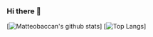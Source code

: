 ### Hi there 👋

<!--
**matteobaccan/matteobaccan** is a ✨ _special_ ✨ repository because its `README.md` (this file) appears on your GitHub profile.

Here are some ideas to get you started:

- 🔭 I’m currently working on ...
- 🌱 I’m currently learning ...
- 👯 I’m looking to collaborate on ...
- 🤔 I’m looking for help with ...
- 💬 Ask me about ...
- 📫 How to reach me: ...
- 😄 Pronouns: ...
- ⚡ Fun fact: ...
-->

[![Matteobaccan's github stats](https://github-readme-stats.vercel.app/api?username=matteobaccan)]
[![Top Langs](https://github-readme-stats.vercel.app/api/top-langs/?username=matteobaccan&layout=compact)]
